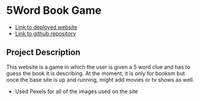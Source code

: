 # 5Word Book Game

* [Link to deployed website](https://phoebeireland.github.io/5wordbookgame/)
* [Link to github repository](https://github.com/phoebeireland/5wordbookgame)

## Project Description

This website is a game in which the user is given a 5 word clue and has to guess the book it is describing.
At the moment, it is only for booksm but once the base site is up and running, might add movies or tv shows as well.

* Used Pexels for all of the images used on the site